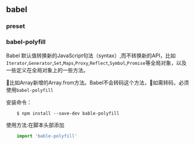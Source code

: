 ## babel

### preset

### babel-polyfill
Babel 默认值转换新的JavaScript句法（syntax）,而不转换新的API，比如`Iterator`,`Generator`,`Set`,`Maps`,`Proxy`,`Reflect`,`Symbol`,`Promise`等全局对象，以及一些定义在全局对象上的一些方法。

比如Array新增的Array.from方法。Babel不会转码这个方法，如需转码，必须使用`babel-polyfill`

安装命令：   
```
    $ npm install --save-dev bable-polyfill
```
使用方法:在脚本头部添加
```javascript
    import 'bable-polyfill'
```

